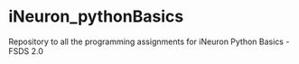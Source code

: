 # iNeuron_pythonBasics
Repository to all the programming assignments for iNeuron Python Basics - FSDS 2.0
